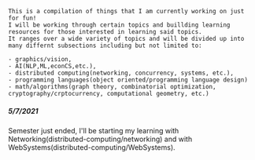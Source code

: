 ```
This is a compilation of things that I am currently working on just for fun! 
I will be working through certain topics and buillding learning resources for those interested in learning said topics.
It ranges over a wide variety of topics and will be divided up into many differnt subsections including but not limited to:

- graphics/vision, 
- AI(NLP,ML,econCS,etc.), 
- distributed computing(networking, concurrency, systems, etc.), 
- programming languages(object oriented/programming language design)
- math/algorithms(graph theory, combinatorial optimization, cryptography/crptocurrency, computational geometry, etc.)
```

##### 5/7/2021
Semester just ended, I'll be starting my learning with Networking(distributed-computing/networking)
and with WebSystems(distributed-computing/WebSystems).
